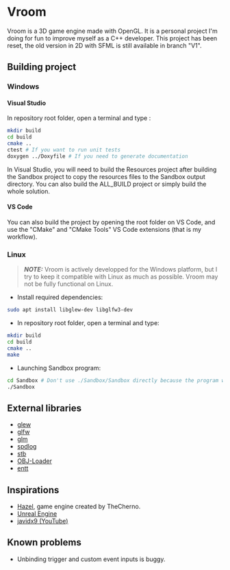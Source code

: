 
# Vroom

Vroom is a 3D game engine made with OpenGL. It is a personal project I'm doing for fun to improve myself as a C++ developer.
This project has been reset, the old version in 2D with SFML is still available in branch "V1".

## Building project

### Windows

#### Visual Studio

In repository root folder, open a terminal and type :

```bash
mkdir build
cd build
cmake ..
ctest # If you want to run unit tests
doxygen ../Doxyfile # If you need to generate documentation
```

In Visual Studio, you will need to build the Resources project after building the Sandbox project to copy the resources files to the Sandbox output directory. You can also build the ALL_BUILD project or simply build the whole solution.

#### VS Code

You can also build the project by opening the root folder on VS Code, and use the "CMake" and "CMake Tools" VS Code extensions (that is my workflow).

### Linux

> **_NOTE:_**  Vroom is actively developped for the Windows platform, but I try to keep it compatible with Linux as much as possible. Vroom may not be fully functional on Linux.

- Install required dependencies:
```bash
sudo apt install libglew-dev libglfw3-dev
```

- In repository root folder, open a terminal and type:
```bash
mkdir build
cd build
cmake ..
make
```

- Launching Sandbox program:
```bash
cd Sandbox # Don't use ./Sandbox/Sandbox directly because the program won't be able to load resource files.
./Sandbox
```

## External libraries

- [glew](https://glew.sourceforge.net/)
- [glfw](https://www.glfw.org/)
- [glm](https://github.com/icaven/glm)
- [spdlog](https://github.com/gabime/spdlog)
- [stb](https://github.com/nothings/stb)
- [OBJ-Loader](https://github.com/Bly7/OBJ-Loader)
- [entt](https://github.com/skypjack/entt)

## Inspirations

- [Hazel](https://github.com/TheCherno/Hazel), game engine created by TheCherno.
- [Unreal Engine](https://www.unrealengine.com/)
- [javidx9 (YouTube)](https://www.youtube.com/channel/UC-yuWVUplUJZvieEligKBkA)

## Known problems

- Unbinding trigger and custom event inputs is buggy.
